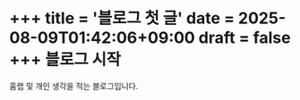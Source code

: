 +++
title = '블로그 첫 글'
date = 2025-08-09T01:42:06+09:00
draft = false
+++
 블로그 시작
=============
 홈랩 및 개인 생각을 적는 블로그입니다.
